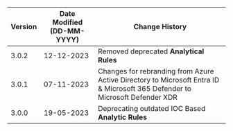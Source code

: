 | **Version** | **Date Modified (DD-MM-YYYY)** | **Change History**                                                             |
|-------------|--------------------------------|--------------------------------------------------------------------------------|
| 3.0.2       | 12-12-2023                     | Removed deprecated **Analytical Rules**                                        |
| 3.0.1       | 07-11-2023                     | Changes for rebranding from Azure Active Directory to Microsoft Entra ID & Microsoft 365 Defender to Microsoft Defender XDR   |
| 3.0.0       | 19-05-2023                     | Deprecating outdated IOC Based **Analytic Rules** 		                        |  
